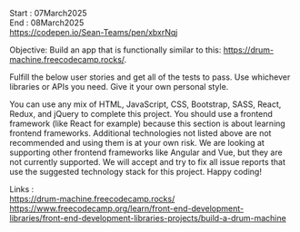 Start : 07March2025</br>
End : 08March2025</br>
https://codepen.io/Sean-Teams/pen/xbxrNqj</br>

Objective: Build an app that is functionally similar to this: https://drum-machine.freecodecamp.rocks/.

Fulfill the below user stories and get all of the tests to pass. Use whichever libraries or APIs you need. Give it your own personal style.

You can use any mix of HTML, JavaScript, CSS, Bootstrap, SASS, React, Redux, and jQuery to complete this project. You should use a frontend framework (like React for example) because this section is about learning frontend frameworks. Additional technologies not listed above are not recommended and using them is at your own risk. We are looking at supporting other frontend frameworks like Angular and Vue, but they are not currently supported. We will accept and try to fix all issue reports that use the suggested technology stack for this project. Happy coding!

Links : </br>
https://drum-machine.freecodecamp.rocks/ </br>
https://www.freecodecamp.org/learn/front-end-development-libraries/front-end-development-libraries-projects/build-a-drum-machine
</br>
